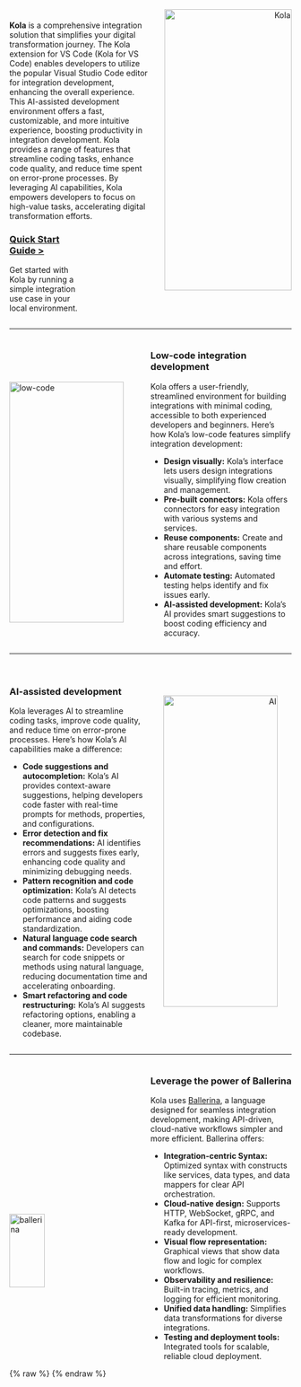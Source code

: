 <div class="homePage">
    <div class="section01">
        <div class="leftContent">
            <div class="about-home">
                <div>
                    <b>Kola</b> is a comprehensive integration solution that simplifies your digital transformation journey. The Kola extension for VS Code (Kola for VS Code) enables developers to utilize the popular Visual Studio Code editor for integration development, enhancing the overall experience. This AI-assisted development environment offers a fast, customizable, and more intuitive experience, boosting productivity in integration development.
                    Kola provides a range of features that streamline coding tasks, enhance code quality, and reduce time spent on error-prone processes. By leveraging AI capabilities, Kola empowers developers to focus on high-value tasks, accelerating digital transformation efforts.
                    <div class="linkSet2" onclick="location.href='{{base_path}}/get-started/quick-start-guide';">
                        <a href="get-started/quick-start-guide"><h3>Quick Start Guide ></h3></a>
                        <p>
                            Get started with Kola by running a simple integration use case in your local environment.
                        </p>
                    </div>
                </div>
                <div  style="text-align:right">
                    <a href="{{base_path}}/assets/img/introduction/kola.png"><img src="{{base_path}}/assets/img/introduction/kola.png" alt="Kola" width="95%"></a>
                </div>
            </div>
        </div>
    </div>
    <hr class="rounded">
    <div class="section02">
        <div class="rightContent">
                <div class="about-home">
                    <div  style="text-align:left">
                        <a href="{{base_path}}/assets/img/introduction/low-code.gif"><img src="{{base_path}}/assets/img/introduction/low-code.gif" alt="low-code" width="90%" style="padding-top: 60px" ></a>
                    </div>
                    <div>
                        <h3>Low-code integration development</h3>
                        <p>
                            Kola offers a user-friendly, streamlined environment for building integrations with minimal coding, accessible to both experienced developers and beginners. Here’s how Kola’s low-code features simplify integration development:
                        </p>
                        <ul>
                            <li><b>Design visually:</b> Kola’s interface lets users design integrations visually, simplifying flow creation and management.</li>
                            <li><b>Pre-built connectors:</b> Kola offers connectors for easy integration with various systems and services.</li>
                            <li><b>Reuse components:</b> Create and share reusable components across integrations, saving time and effort.</li>
                            <li><b>Automate testing:</b> Automated testing helps identify and fix issues early.</li>
                            <li><b>AI-assisted development:</b> Kola’s AI provides smart suggestions to boost coding efficiency and accuracy.</li>
                        </ul>
                    </div>
                </div>
        </div>
    </div>
     <hr class="rounded">
     <div class="section02">
        <div class="leftContent">
                <div class="about-home">
                    <div>
                        <h3>AI-assisted development</h3>
                        <p>
                            Kola leverages AI to streamline coding tasks, improve code quality, and reduce time on error-prone processes. Here’s how Kola’s AI capabilities make a difference:
                        </p>
                        <ul>
                            <li><b>Code suggestions and autocompletion:</b> Kola’s AI provides context-aware suggestions, helping developers code faster with real-time prompts for methods, properties, and configurations.</li>
                            <li><b>Error detection and fix recommendations:</b> AI identifies errors and suggests fixes early, enhancing code quality and minimizing debugging needs.</li>
                            <li><b>Pattern recognition and code optimization:</b> Kola’s AI detects code patterns and suggests optimizations, boosting performance and aiding code standardization.</li>
                            <li><b>Natural language code search and commands:</b> Developers can search for code snippets or methods using natural language, reducing documentation time and accelerating onboarding.</li>
                            <li><b>Smart refactoring and code restructuring:</b> Kola’s AI suggests refactoring options, enabling a cleaner, more maintainable codebase.</li>
                        </ul>
                    </div>
                    <div  style="text-align:right">
                        <a href="{{base_path}}/assets/img/introduction/ai.gif"><img src="{{base_path}}/assets/img/introduction/ai.gif" alt="AI" width="90%" style="padding-top: 60px; padding-right: 50px" ></a>
                    </div>
                </div>
        </div>
    </div>
    <hr class="rounded">
    <div class="section02">
        <div class="rightContent">
                <div class="about-home">
                    <div  style="text-align:left">
                        <a href="{{base_path}}/assets/img/introduction/ballerina.png"><img src="{{base_path}}/assets/img/introduction/ballerina.png" alt="ballerina" width="50%" style="padding-top: 250px" ></a>
                    </div>
                    <div>
                        <h3>Leverage the power of Ballerina</h3>
                        <p>
                            Kola uses <a href="https://ballerina.io">Ballerina</a>, a language designed for seamless integration development, making API-driven, cloud-native workflows simpler and more efficient. Ballerina offers:
                        </p>
                        <ul>
                            <li><b>Integration-centric Syntax:</b> Optimized syntax with constructs like services, data types, and data mappers for clear API orchestration.</li>
                            <li><b>Cloud-native design:</b> Supports HTTP, WebSocket, gRPC, and Kafka for API-first, microservices-ready development.</li>
                            <li><b>Visual flow representation:</b> Graphical views that show data flow and logic for complex workflows.</li>
                            <li><b>Observability and resilience:</b> Built-in tracing, metrics, and logging for efficient monitoring.</li>
                            <li><b>Unified data handling:</b> Simplifies data transformations for diverse integrations.</li>
                            <li><b>Testing and deployment tools:</b> Integrated tools for scalable, reliable cloud deployment.</li>
                        </ul>
                    </div>
                </div>
        </div>
    </div>
</div>
{% raw %}
<style>
.md-sidebar.md-sidebar--primary {
    display: none;
}
.md-sidebar.md-sidebar--secondary{
    display: none;
}
.section02 {
    display: flex;
    justify-content: space-between;
}
header.md-header .md-header__button:not([hidden]) {
    /* display: none; */
}
.about-home {
    display: flex;
}
.about-home div:first-child {
    width: 50%;
    padding-top: 20px;
}
.about-home div:nth-child(2) {
    width: 50%;
}
@media screen and (max-width: 76.1875em) {
    .md-sidebar.md-sidebar--primary {
        display: block;
    }
}
@media screen and (max-width: 945px) {
    .about-home div:first-child {
        width: 100%;
    }
    .about-home div:nth-child(2) {
        width: 100%;
    }
    .about-home {
        flex-direction: column;
    }
    .md-typeset a {
        background-position-x: left;
    }
    .download-btn-wrapper {
        display: block;
        text-align: center;
    }
}
.md-typeset h1{
    visibility: hidden;
    margin-bottom: 0;
}
.md-search-result__article.md-typeset h1{
    visibility: visible;
}
</style>
{% endraw %}
